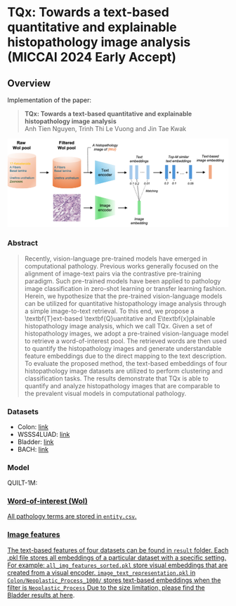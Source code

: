 # TQx: Towards a text-based quantitative and explainable histopathology image analysis (MICCAI 2024 Early Accept)


## Overview

Implementation of the paper: 

> **TQx: Towards a text-based quantitative and explainable histopathology image analysis** \
> Anh Tien Nguyen, Trinh Thi Le Vuong and Jin Tae Kwak 

![Architecture](TQx.png)

### Abstract
> Recently, vision-language pre-trained models have emerged in computational pathology. Previous works generally focused on the alignment of image-text pairs via the contrastive pre-training paradigm. Such pre-trained models have been applied to pathology image classification in zero-shot learning or transfer learning fashion. Herein, we hypothesize that the pre-trained vision-language models can be utilized for quantitative histopathology image analysis through a simple image-to-text retrieval. To this end, we propose a \textbf{T}ext-based \textbf{Q}uantitative and E\textbf{x}plainable histopathology image analysis, which we call TQx. Given a set of histopathology images, we adopt a pre-trained vision-language model to retrieve a word-of-interest pool. The retrieved words are then used to quantify the histopathology images and generate understandable feature embeddings due to the direct mapping to the text description. To evaluate the proposed method, the text-based embeddings of four histopathology image datasets are utilized to perform clustering and classification tasks. The results demonstrate that TQx is able to quantify and analyze histopathology images that are comparable to the prevalent visual models in computational pathology.

### Datasets
<ul>
  <li>Colon: <a href="https://github.com/QuIIL/KBSMC_colon_cancer_grading_dataset">link</a> </li>
  <li>WSSS4LUAD: <a href="https://wsss4luad.grand-challenge.org/WSSS4LUAD/">link</a></li>
  <li>Bladder: <a href="https://figshare.com/articles/dataset/Bladder_Whole_Slide_Dataset/8116043">link</a></li>
  <li>BACH: <a href="https://zenodo.org/records/3632035">link</a></li>
</ul>

### Model
QUILT-1M: <a href="[https://zenodo.org/records/3632035](https://huggingface.co/wisdomik/QuiltNet-B-16)">

### Word-of-interest (WoI)
All pathology terms are stored in `entity.csv`.

### Image features
The text-based features of four datasets can be found in `result` folder. Each .pkl file stores all embeddings of a particular dataset with a specific setting.
For example: `all_img_features_sorted.pkl` store visual embeddings that are created from a visual encoder. `image_text_representation.pkl` in `Colon/Neoplastic_Process_1000/` stores text-based embeddings when the filter is `Neoplastic_Process`
Due to the size limitation, please find the Bladder results at [here](https://drive.google.com/drive/folders/14zNPbc-L9EtEocHutuMK78xg8ZFBhc98?usp=drive_link).
